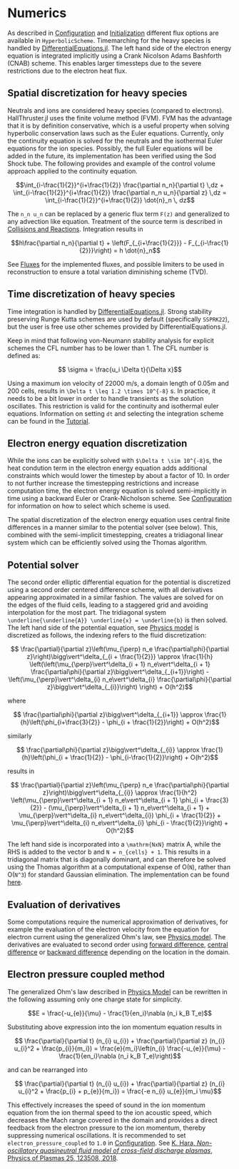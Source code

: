# Numerics

As described in [Configuration](@ref) and [Initialization](@ref) different flux options are available in `HyperbolicScheme`. Timemarching for the heavy species is handled by [DifferentialEquations.jl](https://github.com/SciML/DifferentialEquations.jl). The left hand side of the electron energy equation is integrated implicitly using a Crank Nicolson Adams Bashforth (CNAB) scheme. This enables larger timessteps due to the severe restrictions due to the electron heat flux. 

## Spatial discretization for heavy species

Neutrals and ions are considered heavy species (compared to electrons). HallThruster.jl uses the finite volume method (FVM). FVM has the advantage that it is by definition conservative, which is a useful property when solving hyperbolic conservation laws such as the Euler equations. Currently, only the continuity equation is solved for the neutrals and the isothermal Euler equations for the ion species. Possibly, the full Euler equations will be added in the future, its implementation has been verified using the Sod Shock tube. The following provides and example of the control volume approach applied to the continuity equation. 

```math
\int_{i-\frac{1}{2}}^{i+\frac{1}{2}} \frac{\partial n_n}{\partial t} \,dz + \int_{i-\frac{1}{2}}^{i+\frac{1}{2}} \frac{\partial n_n u_n}{\partial z} \,dz = \int_{i-\frac{1}{2}}^{i+\frac{1}{2}} \dot{n}_n \, dz
```

The ``n_n u_n`` can be replaced by a generic flux term ``F(z)`` and generalized to any advection like equation. Treatment of the source term is described in [Collisions and Reactions](@ref). Integration results in

```math
h\frac{\partial n_n}{\partial t} + \left(F_{_{i+\frac{1}{2}}} - F_{_{i-\frac{1}{2}}}\right) = h \dot{n}_n
```
See [Fluxes](@ref) for the implemented fluxes, and possible limiters to be used in reconstruction to ensure a total variation diminishing scheme (TVD).

## Time discretization of heavy species

Time integration is handled by [DifferentialEquations.jl](https://github.com/SciML/DifferentialEquations.jl). Strong stability preserving Runge Kutta schemes are used by default (specifically `SSPRK22`), but the user is free use other schemes provided by DifferentialEquations.jl.

Keep in mind that following von-Neumann stability analysis for explicit schemes the CFL number has to be lower than 1. The CFL number is defined as:

```math
    \sigma = \frac{u_i \Delta t}{\Delta x}
```

Using a maximum ion velocity of 22000 m/s, a domain length of 0.05m and 200 cells, results in ``\Delta t \leq 1.2 \times 10^{-8}`` s. In practice, it needs to be a bit lower in order to handle transients as the solution oscillates. This restriction is valid for the continuity and isothermal euler equations. Information on setting `dt` and selecting the integration scheme can be found in the [Tutorial](@ref).


## Electron energy equation discretization

While the ions can be explicitly solved with ``$\Delta t \sim 10^{-8}``s, the heat condution term in the electron energy equation adds additional constraints which would lower the timestep by about a factor of 10. In order to not further increase the timestepping restrictions and increase computation time, the electron energy equation is solved semi-implicitly in time using a backward Euler or Crank-Nicholson scheme. See [Configuration](@ref) for information on how to select which scheme is used.

The spatial discretization of the electron energy equation uses central finite differences in a manner similar to the potential solver (see below). This, combined with the semi-implicit timestepping, creates a tridiagonal linear system which can be efficiently solved using the Thomas algorithm.


## Potential solver

The second order elliptic differential equation for the potential is discretized using a second order centered difference scheme, with all derivatives appearing approximated in a similar fashion. The values are solved for on the edges of the fluid cells, leading to a staggered grid and avoiding interpolation for the most part. The tridiagonal system ``\underline{\underline{A}} \underline{x} = \underline{b}`` is then solved. The left hand side of the potential equation, see [Physics model](@ref) is discretized as follows, the indexing refers to the fluid discretization: 

```math
    \frac{\partial}{\partial z}\left(\mu_{\perp} n_e \frac{\partial\phi}{\partial z}\right)\bigg\vert^\delta_{_{i + \frac{1}{2}}} \approx \frac{1}{h} \left(\left(\mu_{\perp}\vert^\delta_{i + 1} n_e\vert^\delta_{i + 1} \frac{\partial\phi}{\partial z}\bigg\vert^\delta_{_{i+1}}\right) - \left(\mu_{\perp}\vert^\delta_{i} n_e\vert^\delta_{i} \frac{\partial\phi}{\partial z}\bigg\vert^\delta_{_{i}}\right) \right) + O(h^2)
```

where

```math
    \frac{\partial\phi}{\partial z}\bigg\vert^\delta_{_{i+1}} \approx \frac{1}{h}\left(\phi_{i+\frac{3}{2}} - \phi_{i + \frac{1}{2}}\right) + O(h^2)
```

similarly

```math
    \frac{\partial\phi}{\partial z}\bigg\vert^\delta_{_{i}} \approx \frac{1}{h}\left(\phi_{i + \frac{1}{2}} - \phi_{i-\frac{1}{2}}\right) + O(h^2)
```

results in

```math
    \frac{\partial}{\partial z}\left(\mu_{\perp} n_e \frac{\partial\phi}{\partial z}\right)\bigg\vert^\delta_{_{i}} \approx \frac{1}{h^2} \left(\mu_{\perp}\vert^\delta_{i + 1} n_e\vert^\delta_{i + 1} \phi_{i + \frac{3}{2}} - (\mu_{\perp}\vert^\delta_{i + 1} n_e\vert^\delta_{i + 1} + \mu_{\perp}\vert^\delta_{i} n_e\vert^\delta_{i}) \phi_{i + \frac{1}{2}} + \mu_{\perp}\vert^\delta_{i} n_e\vert^\delta_{i} \phi_{i - \frac{1}{2}}\right)  + O(h^2)
```

The left hand side is incorporated into a ``\mathrm{NxN}`` matrix A, while the RHS is added to the vector b and ``N = n_{cells} + 1``. This results in a tridiagonal matrix that is diagonally dominant, and can therefore be solved using the Thomas algorithm at a computational expense of O(``N``), rather than O(``N^3``) for standard Gaussian elimination. The implementation can be found [here](https://um-pepl.github.io/HallThruster.jl/dev/internals/#HallThruster.solve_potential_edge!-Tuple{Any,%20Any}). 

## Evaluation of derivatives

Some computations require the numerical approximation of derivatives, for example the evaluation of the electron velocity from the equation for electron current using the generalized Ohm's law, see [Physics model](@ref). The derivatives are evaluated to second order using [forward difference](https://um-pepl.github.io/HallThruster.jl/dev/internals/#HallThruster.forward_difference-NTuple{6,%20Any}), [central difference](https://um-pepl.github.io/HallThruster.jl/dev/internals/#HallThruster.central_difference-NTuple{6,%20Any}) or [backward difference](https://um-pepl.github.io/HallThruster.jl/dev/internals/#HallThruster.backward_difference-NTuple{6,%20Any}) depending on the location in the domain. 

## Electron pressure coupled method

The generalized Ohm's law described in [Physics Model](@ref) can be rewritten in the following assuming only one charge state for simplicity.

```math
E = \frac{-u_{e}}{\mu} - \frac{1}{en_i}\nabla (n_i k_B T_e)
```

Substituting above expression into the ion momentum equation results in 

```math
    \frac{\partial}{\partial t} (n_{i} u_{i}) + \frac{\partial}{\partial z} (n_{i} u_{i}^2 + \frac{p_{i}}{m_i}) = \frac{e}{m_i}\left(n_{i} \frac{-u_{e}}{\mu} - \frac{1}{en_i}\nabla (n_i k_B T_e)\right)
```

and can be rearranged into 

```math
    \frac{\partial}{\partial t} (n_{i} u_{i}) + \frac{\partial}{\partial z} (n_{i} u_{i}^2 + \frac{p_{i} + p_{e}}{m_i}) = \frac{-e n_{i} u_{e}}{m_i \mu}
```

This effectively increases the speed of sound in the ion momentum equation from the ion thermal speed to the ion acoustic speed, which decreases the Mach range covered in the domain and provides a direct feedback from the electron pressure to the ion momentum, thereby suppressing numerical oscillations. It is recommended to set `electron_pressure_coupled` to `1.0` in [Configuration](@ref). See [K. Hara, *Non-oscillatory quasineutral fluid model of cross-field discharge plasmas*, Physics of Plasmas 25, 123508, 2018](https://aip.scitation.org/doi/pdf/10.1063/1.5055750). 
